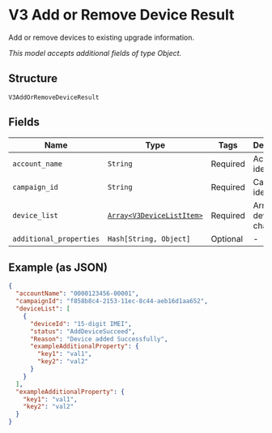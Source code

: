 
# V3 Add or Remove Device Result

Add or remove devices to existing upgrade information.

*This model accepts additional fields of type Object.*

## Structure

`V3AddOrRemoveDeviceResult`

## Fields

| Name | Type | Tags | Description |
|  --- | --- | --- | --- |
| `account_name` | `String` | Required | Account identifier. |
| `campaign_id` | `String` | Required | Campaign identifier. |
| `device_list` | [`Array<V3DeviceListItem>`](../../doc/models/v3-device-list-item.md) | Required | Array of devices changed. |
| `additional_properties` | `Hash[String, Object]` | Optional | - |

## Example (as JSON)

```json
{
  "accountName": "0000123456-00001",
  "campaignId": "f858b8c4-2153-11ec-8c44-aeb16d1aa652",
  "deviceList": [
    {
      "deviceId": "15-digit IMEI",
      "status": "AddDeviceSucceed",
      "Reason": "Device added Successfully",
      "exampleAdditionalProperty": {
        "key1": "val1",
        "key2": "val2"
      }
    }
  ],
  "exampleAdditionalProperty": {
    "key1": "val1",
    "key2": "val2"
  }
}
```

